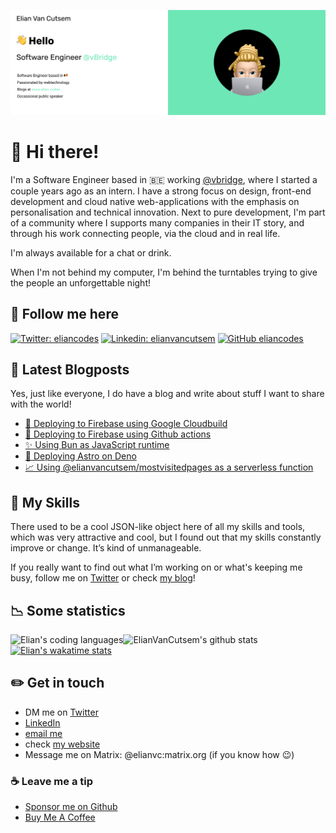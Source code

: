 [![image](./assets/bg.png)](https://www.elian.codes)

# 👋 Hi there!

I'm a Software Engineer based in 🇧🇪 working [@vbridge](<https://www.vbridge.eu>), where I started a couple years ago as an intern. I have a strong focus on design, front-end development and cloud native web-applications with the emphasis on personalisation and technical innovation. Next to pure development, I'm part of a community where I supports many companies in their IT story, and through his work connecting people, via the cloud and in real life.

I'm always available for a chat or drink.

When I'm not behind my computer, I'm behind the turntables trying to give the people an unforgettable night!

## 🤟 Follow me here

[![Twitter: eliancodes](https://img.shields.io/twitter/follow/eliancodes?style=social)](https://twitter.com/eliancodes)
[![Linkedin: elianvancutsem](https://img.shields.io/badge/-ElianVanCutsem-blue?style=flat-square&logo=Linkedin&logoColor=white&link=https://www.linkedin.com/in/elianvancutsem/)](https://www.linkedin.com/in/elianvancutsem/)
[![GitHub eliancodes](https://img.shields.io/github/followers/eliancodes?label=follow-eliancodes&style=social)](https://github.com/eliancodes)

## 📝 Latest Blogposts

Yes, just like everyone, I do have a blog and write about stuff I want to share with the world!

<!-- BLOG-POST-LIST:START -->
- [🚀 Deploying to Firebase using Google Cloudbuild](https://www.elian.codes/blog/22-08-11-deploying-firebase-with-cloudbuild/)
- [🚀 Deploying to Firebase using Github actions](https://www.elian.codes/blog/22-08-10-deploy-firebase-using-github-actions/)
- [✨ Using Bun as JavaScript runtime](https://www.elian.codes/blog/22-07-06-using-bun-as-javascript-runtime/)
- [🚀 Deploying Astro on Deno](https://www.elian.codes/blog/22-05-06-deploying-astro-on-deno/)
- [📈 Using @elianvancutsem/mostvisitedpages as a serverless function](https://www.elian.codes/blog/22-05-02-using-mostvisitedpages-as-a-function/)
<!-- BLOG-POST-LIST:END -->

## 💼  My Skills

There used to be a cool JSON-like object here of all my skills and tools, which was very attractive and cool, but I found out that my skills constantly improve or change. It’s kind of unmanageable.

If you really want to find out what I’m working on or what's keeping me busy, follow me on [Twitter](https://www.twitter.com/eliancodes) or check [my blog](https://www.elian.codes/blog/)!

## 📉 Some statistics

![ElianVanCutsem's github stats](https://github-readme-stats.vercel.app/api?username=eliancodes&show_icons=true&hide_border=true)
<img align="left" src="https://github-readme-stats.vercel.app/api/top-langs/?username=eliancodes&theme=light&hide=css,HTML,Jupyter%20Notebook&layout=compact&langs_count=20" alt="Elian's coding languages" /><br />
[![Elian's wakatime stats](https://github-readme-stats.vercel.app/api/wakatime?username=elianvancutsem&layout=compact)](https://github.com/eliancodes)

## ✏️ Get in touch

- DM me on [Twitter](<https://www.twitter.com/eliancodes>)
- [LinkedIn](<https://www.linkedin.com/in/elianvancutsem/>)
- [email me](<mailto:hello@elian.codes>)
- check [my website](<http://www.elian.codes>)
- Message me on Matrix: @elianvc:matrix.org (if you know how 😉)

### ☕️ Leave me a tip

- [Sponsor me on Github](<https://github.com/sponsors/ElianVanCutsem>)
- [Buy Me A Coffee](<https://www.buymeacoffee.com/elianvancutsem>)
